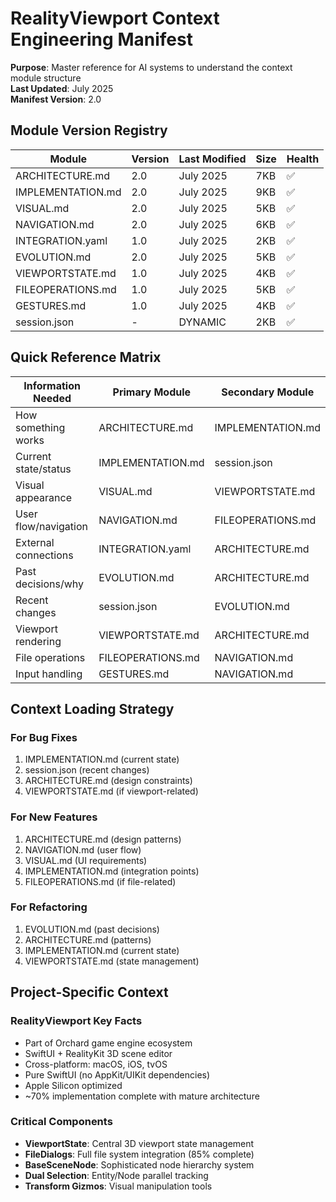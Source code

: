 # RealityViewport Context Engineering Manifest

**Purpose**: Master reference for AI systems to understand the context module structure  
**Last Updated**: July 2025  
**Manifest Version**: 2.0

## Module Version Registry

| Module | Version | Last Modified | Size | Health |
|--------|---------|--------------|------|---------|
| ARCHITECTURE.md | 2.0 | July 2025 | 7KB | ✅ |
| IMPLEMENTATION.md | 2.0 | July 2025 | 9KB | ✅ |
| VISUAL.md | 2.0 | July 2025 | 5KB | ✅ |
| NAVIGATION.md | 2.0 | July 2025 | 6KB | ✅ |
| INTEGRATION.yaml | 1.0 | July 2025 | 2KB | ✅ |
| EVOLUTION.md | 2.0 | July 2025 | 5KB | ✅ |
| VIEWPORTSTATE.md | 1.0 | July 2025 | 4KB | ✅ |
| FILEOPERATIONS.md | 1.0 | July 2025 | 5KB | ✅ |
| GESTURES.md | 1.0 | July 2025 | 4KB | ✅ |
| session.json | - | DYNAMIC | 2KB | ✅ |

## Quick Reference Matrix

| Information Needed | Primary Module | Secondary Module |
|-------------------|----------------|------------------|
| How something works | ARCHITECTURE.md | IMPLEMENTATION.md |
| Current state/status | IMPLEMENTATION.md | session.json |
| Visual appearance | VISUAL.md | VIEWPORTSTATE.md |
| User flow/navigation | NAVIGATION.md | FILEOPERATIONS.md |
| External connections | INTEGRATION.yaml | ARCHITECTURE.md |
| Past decisions/why | EVOLUTION.md | ARCHITECTURE.md |
| Recent changes | session.json | EVOLUTION.md |
| Viewport rendering | VIEWPORTSTATE.md | ARCHITECTURE.md |
| File operations | FILEOPERATIONS.md | NAVIGATION.md |
| Input handling | GESTURES.md | NAVIGATION.md |

## Context Loading Strategy

### For Bug Fixes
1. IMPLEMENTATION.md (current state)
2. session.json (recent changes)
3. ARCHITECTURE.md (design constraints)
4. VIEWPORTSTATE.md (if viewport-related)

### For New Features
1. ARCHITECTURE.md (design patterns)
2. NAVIGATION.md (user flow)
3. VISUAL.md (UI requirements)
4. IMPLEMENTATION.md (integration points)
5. FILEOPERATIONS.md (if file-related)

### For Refactoring
1. EVOLUTION.md (past decisions)
2. ARCHITECTURE.md (patterns)
3. IMPLEMENTATION.md (current state)
4. VIEWPORTSTATE.md (state management)

## Project-Specific Context

### RealityViewport Key Facts
- Part of Orchard game engine ecosystem
- SwiftUI + RealityKit 3D scene editor
- Cross-platform: macOS, iOS, tvOS
- Pure SwiftUI (no AppKit/UIKit dependencies)
- Apple Silicon optimized
- ~70% implementation complete with mature architecture

### Critical Components
- **ViewportState**: Central 3D viewport state management
- **FileDialogs**: Full file system integration (85% complete)
- **BaseSceneNode**: Sophisticated node hierarchy system
- **Dual Selection**: Entity/Node parallel tracking
- **Transform Gizmos**: Visual manipulation tools